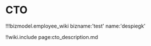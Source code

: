 # CTO

!!!bizmodel.employee_wiki bizname:'test' name:'despiegk'

!!wiki.include page:cto_description.md
